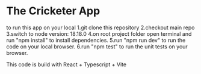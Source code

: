 # The Cricketer App
to run this app on your local 
1.git clone this repository
2.checkout main repo
3.switch to node version: 18.18.0
4.on root project folder open terminal and run "npm install" to install dependencies.
5.run "npm run dev" to run the code on your local browser.
6.run "npm test" to run the unit tests on your browser.

This code is build with React + Typescript + Vite 



